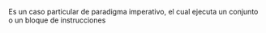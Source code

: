 Es un caso particular de paradigma imperativo, el cual ejecuta un conjunto o un bloque de instrucciones
